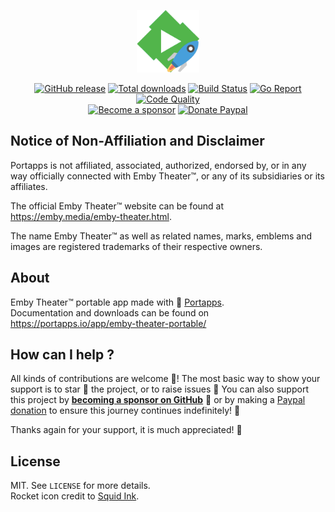<p align="center"><a href="https://portapps.io/app/emby-theater-portable/" target="_blank"><img width="100" src="https://github.com/portapps/emby-theater-portable/blob/master/res/papp.png"></a></p>

<p align="center">
  <a href="https://portapps.io/app/emby-theater-portable/#download"><img src="https://img.shields.io/github/release/portapps/emby-theater-portable.svg?style=flat-square" alt="GitHub release"></a>
  <a href="https://portapps.io/app/emby-theater-portable/#download"><img src="https://img.shields.io/github/downloads/portapps/emby-theater-portable/total.svg?style=flat-square" alt="Total downloads"></a>
  <a href="https://travis-ci.com/portapps/emby-theater-portable"><img src="https://img.shields.io/travis/com/portapps/emby-theater-portable/master.svg?style=flat-square" alt="Build Status"></a>
  <a href="https://goreportcard.com/report/github.com/portapps/emby-theater-portable"><img src="https://goreportcard.com/badge/github.com/portapps/emby-theater-portable?style=flat-square" alt="Go Report"></a>
  <a href="https://www.codacy.com/app/portapps/emby-theater-portable"><img src="https://img.shields.io/codacy/grade/148a4a6337b54469aeed098476d32b93.svg?style=flat-square" alt="Code Quality"></a>
  <br /><a href="https://github.com/sponsors/crazy-max"><img src="https://img.shields.io/badge/sponsor-crazy--max-181717.svg?logo=github&style=flat-square" alt="Become a sponsor"></a>
  <a href="https://www.paypal.me/crazyws"><img src="https://img.shields.io/badge/donate-paypal-00457c.svg?logo=paypal&style=flat-square" alt="Donate Paypal"></a>
</p>

## Notice of Non-Affiliation and Disclaimer

Portapps is not affiliated, associated, authorized, endorsed by, or in any way officially connected with Emby Theater™, or any of its subsidiaries or its affiliates.

The official Emby Theater™ website can be found at https://emby.media/emby-theater.html.

The name Emby Theater™ as well as related names, marks, emblems and images are registered trademarks of their respective owners.

## About

Emby Theater™ portable app made with 🚀 [Portapps](https://portapps.io).<br />
Documentation and downloads can be found on https://portapps.io/app/emby-theater-portable/

## How can I help ?

All kinds of contributions are welcome :raised_hands:! The most basic way to show your support is to star :star2: the project, or to raise issues :speech_balloon: You can also support this project by [**becoming a sponsor on GitHub**](https://github.com/sponsors/crazy-max) :clap: or by making a [Paypal donation](https://www.paypal.me/crazyws) to ensure this journey continues indefinitely! :rocket:

Thanks again for your support, it is much appreciated! :pray:

## License

MIT. See `LICENSE` for more details.<br />
Rocket icon credit to [Squid Ink](http://thesquid.ink).
